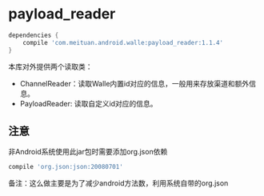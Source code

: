 # payload_reader

```groovy
dependencies {
    compile 'com.meituan.android.walle:payload_reader:1.1.4'
}
```

本库对外提供两个读取类：

- ChannelReader：读取Walle内置id对应的信息，一般用来存放渠道和额外信息。
- PayloadReader: 读取自定义id对应的信息。

## 注意
非Android系统使用此jar包时需要添加org.json依赖

```groovy
compile 'org.json:json:20080701'
```
备注：这么做主要是为了减少android方法数，利用系统自带的org.json
